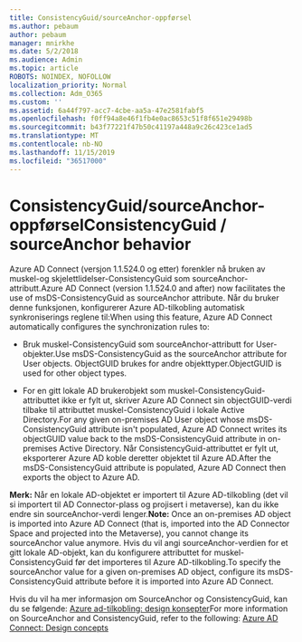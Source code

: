 ```yaml
---
title: ConsistencyGuid/sourceAnchor-oppførsel
ms.author: pebaum
author: pebaum
manager: mnirkhe
ms.date: 5/2/2018
ms.audience: Admin
ms.topic: article
ROBOTS: NOINDEX, NOFOLLOW
localization_priority: Normal
ms.collection: Adm_O365
ms.custom: ''
ms.assetid: 6a44f797-acc7-4cbe-aa5a-47e2581fabf5
ms.openlocfilehash: f0ff94a8e46f1fb4e0ac8653c51f8f651e29498b
ms.sourcegitcommit: b43f77221f47b50c41197a448a9c26c423ce1ad5
ms.translationtype: MT
ms.contentlocale: nb-NO
ms.lasthandoff: 11/15/2019
ms.locfileid: "36517000"
---
```

# <a name="consistencyguid--sourceanchor-behavior"></a><span data-ttu-id="e8ae5-102">ConsistencyGuid/sourceAnchor-oppførsel</span><span class="sxs-lookup"><span data-stu-id="e8ae5-102">ConsistencyGuid / sourceAnchor behavior</span></span>

<span data-ttu-id="e8ae5-103">Azure AD Connect (versjon 1.1.524.0 og etter) forenkler nå bruken av muskel-og skjelettlidelser-ConsistencyGuid som sourceAnchor-attributt.</span><span class="sxs-lookup"><span data-stu-id="e8ae5-103">Azure AD Connect (version 1.1.524.0 and after) now facilitates the use of msDS-ConsistencyGuid as sourceAnchor attribute.</span></span> <span data-ttu-id="e8ae5-104">Når du bruker denne funksjonen, konfigurerer Azure AD-tilkobling automatisk synkroniserings reglene til:</span><span class="sxs-lookup"><span data-stu-id="e8ae5-104">When using this feature, Azure AD Connect automatically configures the synchronization rules to:</span></span>
  
- <span data-ttu-id="e8ae5-105">Bruk muskel-ConsistencyGuid som sourceAnchor-attributt for User-objekter.</span><span class="sxs-lookup"><span data-stu-id="e8ae5-105">Use msDS-ConsistencyGuid as the sourceAnchor attribute for User objects.</span></span> <span data-ttu-id="e8ae5-106">ObjectGUID brukes for andre objekttyper.</span><span class="sxs-lookup"><span data-stu-id="e8ae5-106">ObjectGUID is used for other object types.</span></span>
    
- <span data-ttu-id="e8ae5-107">For en gitt lokale AD brukerobjekt som muskel-ConsistencyGuid-attributtet ikke er fylt ut, skriver Azure AD Connect sin objectGUID-verdi tilbake til attributtet muskel-ConsistencyGuid i lokale Active Directory.</span><span class="sxs-lookup"><span data-stu-id="e8ae5-107">For any given on-premises AD User object whose msDS-ConsistencyGuid attribute isn't populated, Azure AD Connect writes its objectGUID value back to the msDS-ConsistencyGuid attribute in on-premises Active Directory.</span></span> <span data-ttu-id="e8ae5-108">Når ConsistencyGuid-attributtet er fylt ut, eksporterer Azure AD koble deretter objektet til Azure AD.</span><span class="sxs-lookup"><span data-stu-id="e8ae5-108">After the msDS-ConsistencyGuid attribute is populated, Azure AD Connect then exports the object to Azure AD.</span></span>
    
 <span data-ttu-id="e8ae5-109">**Merk:** Når en lokale AD-objektet er importert til Azure AD-tilkobling (det vil si importert til AD Connector-plass og projisert i metaverse), kan du ikke endre sin sourceAnchor-verdi lenger.</span><span class="sxs-lookup"><span data-stu-id="e8ae5-109">**Note:** Once an on-premises AD object is imported into Azure AD Connect (that is, imported into the AD Connector Space and projected into the Metaverse), you cannot change its sourceAnchor value anymore.</span></span> <span data-ttu-id="e8ae5-110">Hvis du vil angi sourceAnchor-verdien for et gitt lokale AD-objekt, kan du konfigurere attributtet for muskel-ConsistencyGuid før det importeres til Azure AD-tilkobling.</span><span class="sxs-lookup"><span data-stu-id="e8ae5-110">To specify the sourceAnchor value for a given on-premises AD object, configure its msDS-ConsistencyGuid attribute before it is imported into Azure AD Connect.</span></span> 
  
<span data-ttu-id="e8ae5-111">Hvis du vil ha mer informasjon om SourceAnchor og ConsistencyGuid, kan du se følgende: [Azure ad-tilkobling: design konsepter](https://docs.microsoft.com/azure/active-directory/connect/active-directory-aadconnect-design-concepts)</span><span class="sxs-lookup"><span data-stu-id="e8ae5-111">For more information on SourceAnchor and ConsistencyGuid, refer to the following: [Azure AD Connect: Design concepts](https://docs.microsoft.com/azure/active-directory/connect/active-directory-aadconnect-design-concepts)</span></span>
  

